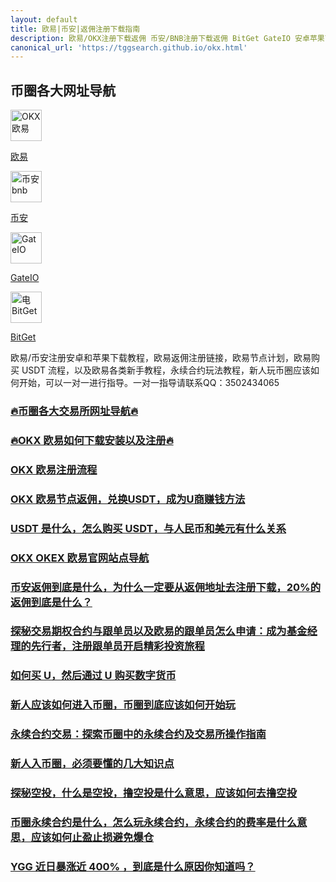 ```yaml
---
layout: default
title: 欧易|币安|返佣注册下载指南
description: 欧易/OKX注册下载返佣 币安/BNB注册下载返佣 BitGet GateIO 安卓苹果下载注册，兑换 USDT，USDT 商申请教程全部流程，BTC 交易所购买教程，永续合约教程，各大交易所官网导航，币圈交易所返佣介绍，新人玩币教程指引
canonical_url: 'https://tggsearch.github.io/okx.html'
---
```

## 币圈各大网址导航
<div  class='icon-block-body-four'>
  <div class='icon-block-item'>
    <a href="/docs/302.html?target=https://www.okx.com/join/90884854" target="_blank">
        <img src="https://cdn.jsdelivr.net/gh/tggsearch/tggSearch.github.io/assets/img/okx.png" alt="OKX 欧易" height=50px>
        <p>欧易</p>
    </a>
  </div>
  <div class='icon-block-item'>
    <a href="/docs/302.html?target=https://accounts.binance.com/register?ref=ED13UFJ5" target="_blank">
        <img src="https://cdn.jsdelivr.net/gh/tggsearch/tggSearch.github.io/assets/img/bnb.webp" alt="币安  bnb" height=50px>
        <p>币安</p>
    </a>
  </div>
  <div class='icon-block-item'>
    <a href="/docs/302.html?target=https://www.gate.io/signup/UllHXA0J/ab10?ref_type=103" target="_blank">
        <img src="https://cdn.jsdelivr.net/gh/tggsearch/tggSearch.github.io/assets/img/gateio.png" alt="GateIO" height=50px>
        <p>GateIO</p>
    </a>
  </div>
  <div class='icon-block-item'>
    <a href="/docs/302.html?target=https://partner.bitget.com/bg/ml6l51911687837747447" target="_blank">
        <img src="https://cdn.jsdelivr.net/gh/tggsearch/tggSearch.github.io/assets/img/bitget.png" alt="电BitGet" height=50px>
        <p>BitGet</p>
    </a>
  </div>
</div>
欧易/币安注册安卓和苹果下载教程，欧易返佣注册链接，欧易节点计划，欧易购买 USDT 流程，以及欧易各类新手教程，永续合约玩法教程，新人玩币圈应该如何开始，可以一对一进行指导。一对一指导请联系QQ：3502434065

### [🔥币圈各大交易所网址导航🔥](./docs/coins-index.html)
### [🔥OKX 欧易如何下载安装以及注册🔥](./docs/okx-install.html)
### [OKX 欧易注册流程](./docs/okx.html)
### [OKX 欧易节点返佣，兑换USDT，成为U商赚钱方法](./docs/okx-buy-coins.html)
### [USDT 是什么，怎么购买 USDT，与人民币和美元有什么关系](./docs/usdt.html)
### [OKX OKEX 欧易官网站点导航](./docs/okx-intro.html)
### [币安返佣到底是什么，为什么一定要从返佣地址去注册下载，20%的返佣到底是什么？](./docs/bnb-buy-coins.html)
### [探秘交易期权合约与跟单员以及欧易的跟单员怎么申请：成为基金经理的先行者，注册跟单员开启精彩投资旅程](./docs/ok-gd.html)
### [如何买 U，然后通过 U 购买数字货币](./docs/buyu-selleru.html)
### [新人应该如何进入币圈，币圈到底应该如何开始玩](./docs/new-blockchain.html)
### [永续合约交易：探索币圈中的永续合约及交易所操作指南](./docs/yx-hy.html)
### [新人入币圈，必须要懂的几大知识点](./docs/coins-new.html)
### [探秘空投，什么是空投，撸空投是什么意思，应该如何去撸空投](./docs/airdrop.html)
### [币圈永续合约是什么，怎么玩永续合约，永续合约的费率是什么意思，应该如何止盈止损避免爆仓](./docs/coins-yx-play.html)
### [YGG 近日暴涨近 400% ，到底是什么原因你知道吗？](./docs/news-ygg.html)
